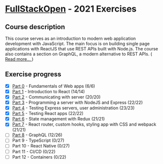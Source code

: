 # [FullStackOpen](https://fullstackopen.com/en/) - 2021 Exercises

## Course description

This course serves as an introduction to modern web application development with JavaScript. The main focus is on building single page applications with ReactJS that use REST APIs built with Node.js. The course also contains a section on GraphQL, a modern alternative to REST APIs. ([ Read more... ](https://fullstackopen.com/en/about))

## Exercise progress

- [x] [Part 0](./part0) - Fundamentals of Web apps (6/6)
- [x] [Part 1](./part1) - Introduction to React (14/14)
- [x] [Part 2](./part2) - Communicating with server (20/20)
- [x] [Part 3](./part3) - Programming a server with NodeJS and Express (22/22)
- [x] [Part 4](./part4) - Testing Express servers, user administration (23/23)
- [x] [Part 5](./part5) - Testing React apps (22/22)
- [x] [Part 6](./part6) - State management with Redux (21/21)
- [x] [Part 7](./part7) - React router, custom hooks, styling app with CSS and webpack (21/21)
- [ ] [Part 8](./part8) - GraphQL (12/26)
- [ ] Part 9 - TypeScript (0/27)
- [ ] Part 10 - React Native (0/27)
- [ ] Part 11 - CI/CD (0/22)
- [ ] Part 12 - Containers (0/22)
